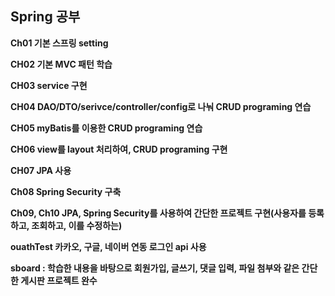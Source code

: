 ## Spring 공부

**Ch01 기본 스프링 setting**


**CH02 기본 MVC 패턴 학습**


**CH03 service 구현**


**CH04 DAO/DTO/serivce/controller/config로 나눠 CRUD programing 연습**


**CH05 myBatis를 이용한 CRUD programing 연습**


**CH06 view를 layout 처리하여, CRUD programing 구현**


**CH07 JPA 사용**


**Ch08 Spring Security 구축**


**Ch09, Ch10 JPA, Spring Security를 사용하여 간단한 프로젝트 구현(사용자를 등록하고, 조회하고, 이를 수정하는)**


**ouathTest 카카오, 구글, 네이버 연동 로그인 api 사용**


**sboard : 학습한 내용을 바탕으로 회원가입, 글쓰기, 댓글 입력, 파일 첨부와 같은 간단한 게시판 프로젝트 완수**
